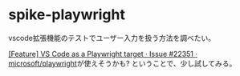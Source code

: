 # spike-playwright

vscode拡張機能のテストでユーザー入力を扱う方法を調べたい。

[[Feature] VS Code as a Playwright target · Issue #22351 · microsoft/playwright](https://github.com/microsoft/playwright/issues/22351#issuecomment-1622366186)が使えそうかも?
ということで、少し試してみる。

